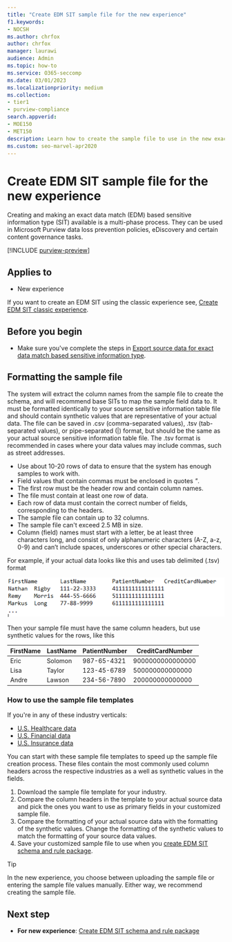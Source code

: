 ```yaml
---
title: "Create EDM SIT sample file for the new experience"
f1.keywords:
- NOCSH
ms.author: chrfox
author: chrfox
manager: laurawi
audience: Admin
ms.topic: how-to
ms.service: O365-seccomp
ms.date: 03/01/2023
ms.localizationpriority: medium
ms.collection:
- tier1
- purview-compliance
search.appverid:
- MOE150
- MET150
description: Learn how to create the sample file to use in the new exact data match experience.
ms.custom: seo-marvel-apr2020
---
```


# Create EDM SIT sample file for the new experience

Creating and making an exact data match (EDM) based sensitive information type (SIT) available is a multi-phase process. They can be used in Microsoft Purview data loss prevention policies, eDiscovery and certain content governance tasks.

[!INCLUDE [purview-preview](../includes/purview-preview.md)]

## Applies to

- New experience

If you want to create an EDM SIT using the classic experience see, [Create EDM SIT classic experience](sit-create-edm-sit-classic-ux-workflow.md).

## Before you begin

- Make sure you've complete the steps in [Export source data for exact data match based sensitive information type](sit-get-started-exact-data-match-export-data.md).

## Formatting the sample file

The system will extract the column names from the sample file to create the schema, and will recommend base SITs to map the sample field data to. It must be formatted identically to your source sensitive information table file and should contain synthetic values that are representative of your actual data. The file can be saved in .csv (comma-separated values), .tsv (tab-separated values), or pipe-separated (|) format, but should be the same as your actual source sensitive information table file. The .tsv format is recommended in cases where your data values may include commas, such as street addresses.

- Use about 10-20 rows of data to ensure that the system has enough samples to work with.
- Field values that contain commas must be enclosed in quotes *"*.
- The first row must be the header row and contain column names.
- The file must contain at least one row of data.
- Each row of data must contain the correct number of fields, corresponding to the headers.
- The sample file can contain up to 32 columns.
- The sample file can't exceed 2.5 MB in size.
- Column (field) names must start with a letter, be at least three characters long, and consist of only alphanumeric characters (A-Z, a-z, 0-9) and can’t include spaces, underscores or other special characters. 

For example, if your actual data looks like this and uses tab delimited (.tsv) format

![image showing a tab separated table with four columns and three rows of data of artificial real data](../media/sit-edm-tsv-actual-file.png)

Then your sample file must have the same column headers, but use synthetic values for the rows, like this


|FirstName |LastName  |PatientNumber  |CreditCardNumber  |
|---------|---------|---------|---------|
|Eric     |Solomon         |987-65-4321        |9000000000000000         |
|Lisa  |Taylor         |123-45-6789         |500000000000000         |
|Andre    |Lawson        |234-56-7890         | 200000000000000        |

### How to use the sample file templates

If you're in any of these industry verticals:

- [U.S. Healthcare data](https://go.microsoft.com/fwlink/?linkid=2224450)
- [U.S. Financial data](https://go.microsoft.com/fwlink/?linkid=2224770)
- [U.S. Insurance data](https://go.microsoft.com/fwlink/?linkid=2224769)

You can start with these sample file templates to speed up the sample file creation process. These files contain the most commonly used column headers across the respective industries as a well as synthetic values in the fields.

1. Download the sample file template for your industry.
1. Compare the column headers in the template to your actual source data and pick the ones you want to use as primary fields in your customized sample file.
1. Compare the formatting of your actual source data with the formatting of the synthetic values. Change the formatting of the synthetic values to match the formatting of your source data values.
1. Save your customized sample file to use when you [create EDM SIT schema and rule package](sit-create-edm-sit-unified-ux-schema-rule-package.md).


<!--
![image showing a tab separated table with four columns and three rows of synthetic representative data](../media/sit-edm-tsv-sample-file.png)-->

> [!TIP]
> In the new experience, you choose between uploading the sample file or entering the sample file values manually. Either way, we recommend creating the sample file.

## Next step

- **For new experience**: [Create EDM SIT schema and rule package](sit-create-edm-sit-unified-ux-schema-rule-package.md)
